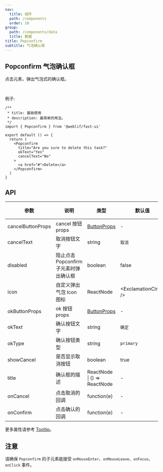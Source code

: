 ```yaml
---
nav:
  title: 组件
  path: /components
  order: 10
group:
  path: /components/data
  title: 数据
title: Popconfirm
subtitle: 气泡确认框
---
```


## Popconfirm 气泡确认框

点击元素，弹出气泡式的确认框。

<br />

例子:

```tsx
/**
 * title: 基础使用
 * description: 最简单的用法。
 */
import { Popconfirm } from '@weblif/fast-ui'

export default () => {
  return (
    <Popconfirm
      title="Are you sure to delete this task?"
      okText="Yes"
      cancelText="No"
    >
      <a href="#">Delete</a>
    </Popconfirm>
  )
}
```

## API

| 参数              | 说明                                   | 类型                                   | 默认值                   | 版本 |
| ----------------- | -------------------------------------- | -------------------------------------- | ------------------------ | ---- |
| cancelButtonProps | cancel 按钮 props                      | [ButtonProps](/components/button/#API) | -                        |      |
| cancelText        | 取消按钮文字                           | string                                 | `取消`                   |      |
| disabled          | 阻止点击 Popconfirm 子元素时弹出确认框 | boolean                                | false                    |      |
| icon              | 自定义弹出气泡 Icon 图标               | ReactNode                              | &lt;ExclamationCircle /> |      |
| okButtonProps     | ok 按钮 props                          | [ButtonProps](/components/button/#API) | -                        |      |
| okText            | 确认按钮文字                           | string                                 | `确定`                   |      |
| okType            | 确认按钮类型                           | string                                 | `primary`                |      |
| showCancel        | 是否显示取消按钮                       | boolean                                | true                     |      |
| title             | 确认框的描述                           | ReactNode \| () => ReactNode           | -                        |      |
| onCancel          | 点击取消的回调                         | function(e)                            | -                        |      |
| onConfirm         | 点击确认的回调                         | function(e)                            | -                        |      |

更多属性请参考 [Tooltip](/components/tooltip/#API)。

## 注意

请确保 `Popconfirm` 的子元素能接受 `onMouseEnter`、`onMouseLeave`、`onFocus`、`onClick` 事件。
